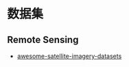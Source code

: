 # 数据集

## Remote Sensing

- [awesome-satellite-imagery-datasets](https://github.com/chrieke/awesome-satellite-imagery-datasets)

